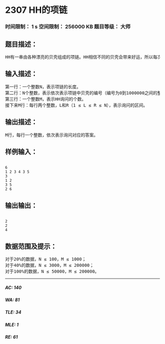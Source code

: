 # 2307 HH的项链   
### 时间限制： 1 s     空间限制： 256000 KB     题目等级： 大师  
## 题目描述：  

<pre>
HH有一串由各种漂亮的贝壳组成的项链。HH相信不同的贝壳会带来好运，所以每次散步完后，他都会随意取出一段贝壳，思考它们所表达的含义。HH不断地收集新的贝壳，因此，他的项链变得越来越长。有一天，他突然提出了一个问题：某一段贝壳中，包含了多少种不同的贝壳？这个问题很难回答……因为项链实在是太长了。于是，他只好求助睿智的你，来解决这个问题。
</pre>
  
  
## 输入描述：  

<pre>
第一行：一个整数N，表示项链的长度。
第二行：N个整数，表示依次表示项链中贝壳的编号（编号为0到1000000之间的整数）。
第三行：一个整数M，表示HH询问的个数。
接下来M行：每行两个整数，L和R（1 ≤ L ≤ R ≤ N），表示询问的区间。
</pre>
  
  
## 输出描述：  

<pre>
M行，每行一个整数，依次表示询问对应的答案。
</pre>
  
  
## 样例输入：  

<pre><code>
6
1 2 3 4 3 5
3
1 2
3 5
2 6
</code></pre>
  
  
## 输出输出：  

<pre><code>
2
2
4
</code></pre>
  
  
## 数据范围及提示：  

<pre>
对于20%的数据，N ≤ 100，M ≤ 1000；
对于40%的数据，N ≤ 3000，M ≤ 200000；
对于100%的数据，N ≤ 50000，M ≤ 200000。
</pre>
  
  
***  

##### AC: 140  
##### WA: 81  
##### TLE: 34  
##### MLE: 1  
##### RE: 61  
